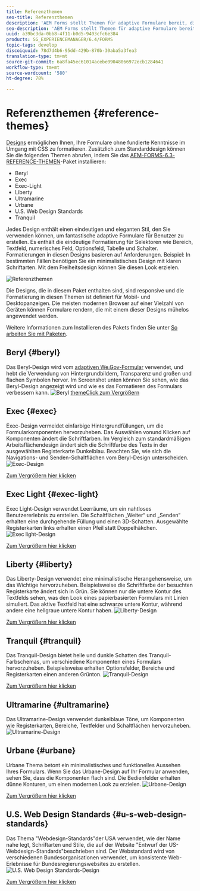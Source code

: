 ```yaml
---
title: Referenzthemen
seo-title: Referenzthemen
description: 'AEM Forms stellt Themen für adaptive Formulare bereit, die Sie aus der Softwareverteilung erhalten und zum Formatieren eines Formulars verwenden können. '
seo-description: 'AEM Forms stellt Themen für adaptive Formulare bereit, die Sie aus der Softwareverteilung erhalten und zum Formatieren eines Formulars verwenden können. '
uuid: a39bc3da-0bb8-4f11-b0d5-9403cfc6e384
products: SG_EXPERIENCEMANAGER/6.4/FORMS
topic-tags: develop
discoiquuid: 78d7d4b6-95dd-429b-870b-30aba5a3fea3
translation-type: tm+mt
source-git-commit: 6a8fa45ec61014acebe09048066972ecb1284641
workflow-type: tm+mt
source-wordcount: '580'
ht-degree: 78%

---
```



# Referenzthemen {#reference-themes}

[Designs](/help/forms/using/themes.md) ermöglichen Ihnen, Ihre Formulare ohne fundierte Kenntnisse im Umgang mit CSS zu formatieren. Zusätzlich zum Standarddesign können Sie die folgenden Themen abrufen, indem Sie das [AEM-FORMS-6.3-REFERENCE-THEMEN](https://www.adobeaemcloud.com/content/marketplace/marketplaceProxy.html?packagePath=/content/companies/public/adobe/packages/cq630/fd/AEM-FORMS-6.3-REFERENCE-THEMES)-Paket installieren:

* Beryl
* Exec
* Exec-Light
* Liberty
* Ultramarine
* Urbane
* U.S. Web Design Standards
* Tranquil

Jedes Design enthält einen eindeutigen und eleganten Stil, den Sie verwenden können, um fantastische adaptive Formulare für Benutzer zu erstellen. Es enthält die eindeutige Formatierung für Selektoren wie Bereich, Textfeld, numerisches Feld, Optionsfeld, Tabelle und Schalter. Formatierungen in diesen Designs basieren auf Anforderungen. Beispiel: In bestimmten Fällen benötigen Sie ein minimalistisches Design mit klaren Schriftarten. Mit dem Freiheitsdesign können Sie diesen Look erzielen.

![Referenzthemen](assets/ref-themes.png)

Die Designs, die in diesem Paket enthalten sind, sind responsive und die Formatierung in diesen Themen ist definiert für Mobil- und Desktopanzeigen. Die meisten modernen Browser auf einer Vielzahl von Geräten können Formulare rendern, die mit einem dieser Designs mühelos angewendet werden.

Weitere Informationen zum Installieren des Pakets finden Sie unter [So arbeiten Sie mit Paketen](/help/sites-administering/package-manager.md).

## Beryl {#beryl}

Das Beryl-Design wird vom [adaptiven We.Gov-Formular](/help/forms/using/gov-reference-site-walkthrough.md) verwendet, und hebt die Verwendung von Hintergrundbildern, Transparenz und großen und flachen Symbolen hervor. Im Screenshot unten können Sie sehen, wie das Beryl-Design angezeigt wird und wie es das Formatieren des Formulars verbessern kann.
![Beryl ](assets/beryl.png)
[themeClick zum Vergrößern](assets/beryl-1.png)

## Exec {#exec}

Exec-Design vermeidet einfarbige Hintergrundfüllungen, um die Formularkomponenten hervorzuheben. Das Auswählen vonund Klicken auf Komponenten ändert die Schriftfarben. Im Vergleich zum standardmäßigen Arbeitsflächendesign ändert sich die Schriftfarbe des Texts in der ausgewählten Registerkarte Dunkelblau. Beachten Sie, wie sich die Navigations- und Senden-Schaltflächen vom Beryl-Design unterscheiden.
![Exec-Design](assets/exec.png)

[Zum Vergrößern hier klicken](assets/exec-1.png)

## Exec Light {#exec-light}

Exec Light-Design verwendet Leerräume, um ein nahtloses Benutzererlebnis zu erstellen. Die Schaltflächen „Weiter“ und „Senden“ erhalten eine durchgehende Füllung und einen 3D-Schatten. Ausgewählte Registerkarten links erhalten einen Pfeil statt Doppelhäkchen.
![Exec light-Design](assets/exec-light.png)

[Zum Vergrößern hier klicken](assets/exec-light-1.png)

## Liberty {#liberty}

Das Liberty-Design verwendet eine minimalistische Herangehensweise, um das Wichtige hervorzuheben. Beispielsweise die Schriftfarbe der besuchten Registerkarte ändert sich in Grün. Sie können nur die untere Kontur des Textfelds sehen, was den Look eines papierbasierten Formulars mit Linien simuliert. Das aktive Textfeld hat eine schwarze untere Kontur, während andere eine hellgraue untere Kontur haben.
![Liberty-Design](assets/liberty.png)

[Zum Vergrößern hier klicken](assets/liberty-1.png)

## Tranquil {#tranquil}

Das Tranquil-Design bietet helle und dunkle Schatten des Tranquil-Farbschemas, um verschiedene Komponenten eines Formulars hervorzuheben. Beispielsweise erhalten Optionsfelder, Bereiche und Registerkarten einen anderen Grünton.
![Tranquil-Design](assets/tranquil.png)

[Zum Vergrößern hier klicken](assets/tranquil-1.png)

## Ultramarine {#ultramarine}

Das Ultramarine-Design verwendet dunkelblaue Töne, um Komponenten wie Registerkarten, Bereiche, Textfelder und Schaltflächen hervorzuheben.
![Ultramarine-Design](assets/ultramarine.png)

## Urbane {#urbane}

Urbane Thema betont ein minimalistisches und funktionelles Aussehen Ihres Formulars. Wenn Sie das Urbane-Design auf Ihr Formular anwenden, sehen Sie, dass die Komponenten flach sind. Die Bedienfelder erhalten dünne Konturen, um einen modernen Look zu erzielen.
![Urbane-Design](assets/urbane.png)

[Zum Vergrößern hier klicken](assets/urbane-1.png)

## U.S. Web Design Standards {#u-s-web-design-standards}

Das Thema &quot;Webdesign-Standards&quot;der USA verwendet, wie der Name nahe legt, Schriftarten und Stile, die auf der Website &quot;Entwurf der US-Webdesign-Standards&quot;beschrieben sind. Der Webstandard wird von verschiedenen Bundesorganisationen verwendet, um konsistente Web-Erlebnisse für Bundesregierungswebsites zu erstellen.
![U.S. Web Design Standards-Design](assets/us-web-standards.png)

[Zum Vergrößern hier klicken](assets/usgov.png)